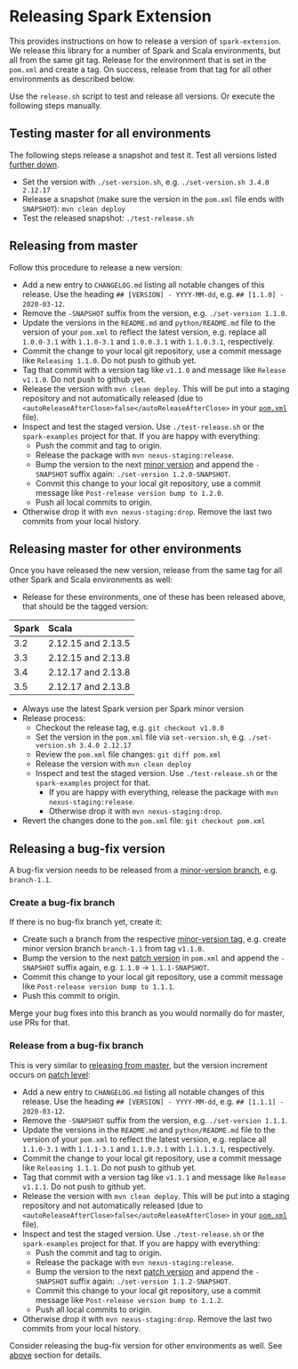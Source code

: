 # Releasing Spark Extension

This provides instructions on how to release a version of `spark-extension`. We release this library
for a number of Spark and Scala environments, but all from the same git tag. Release for the environment
that is set in the `pom.xml` and create a tag. On success, release from that tag for all other environments
as described below.

Use the `release.sh` script to test and release all versions. Or execute the following steps manually.

## Testing master for all environments

The following steps release a snapshot and test it. Test all versions listed [further down](#releasing-master-for-other-environments).

- Set the version with `./set-version.sh`, e.g. `./set-version.sh 3.4.0 2.12.17`
- Release a snapshot (make sure the version in the `pom.xml` file ends with `SNAPSHOT`): `mvn clean deploy`
- Test the released snapshot: `./test-release.sh`

## Releasing from master

Follow this procedure to release a new version:

- Add a new entry to `CHANGELOG.md` listing all notable changes of this release.
  Use the heading `## [VERSION] - YYYY-MM-dd`, e.g. `## [1.1.0] - 2020-03-12`.
- Remove the `-SNAPSHOT` suffix from the version, e.g. `./set-version 1.1.0`.
- Update the versions in the `README.md` and `python/README.md` file to the version of your `pom.xml` to reflect the latest version,
  e.g. replace all `1.0.0-3.1` with `1.1.0-3.1` and `1.0.0.3.1` with `1.1.0.3.1`, respectively.
- Commit the change to your local git repository, use a commit message like `Releasing 1.1.0`. Do not push to github yet.
- Tag that commit with a version tag like `v1.1.0` and message like `Release v1.1.0`. Do not push to github yet.
- Release the version with `mvn clean deploy`. This will be put into a staging repository and not automatically released (due to `<autoReleaseAfterClose>false</autoReleaseAfterClose>` in your [`pom.xml`](pom.xml) file).
- Inspect and test the staged version. Use `./test-release.sh` or the `spark-examples` project for that. If you are happy with everything:
  - Push the commit and tag to origin.
  - Release the package with `mvn nexus-staging:release`.
  - Bump the version to the next [minor version](https://semver.org/) and append the `-SNAPSHOT` suffix again: `./set-version 1.2.0-SNAPSHOT`.
  - Commit this change to your local git repository, use a commit message like `Post-release version bump to 1.2.0`.
  - Push all local commits to origin.
- Otherwise drop it with `mvn nexus-staging:drop`. Remove the last two commits from your local history.

## Releasing master for other environments

Once you have released the new version, release from the same tag for all other Spark and Scala environments as well:
- Release for these environments, one of these has been released above, that should be the tagged version:

|Spark|Scala|
|:----|:----|
|3.2  |2.12.15 and 2.13.5|
|3.3  |2.12.15 and 2.13.8|
|3.4  |2.12.17 and 2.13.8|
|3.5  |2.12.17 and 2.13.8|
- Always use the latest Spark version per Spark minor version
- Release process:
  - Checkout the release tag, e.g. `git checkout v1.0.0`
  - Set the version in the `pom.xml` file via `set-version.sh`, e.g. `./set-version.sh 3.4.0 2.12.17`
  - Review the `pom.xml` file changes: `git diff pom.xml`
  - Release the version with `mvn clean deploy`
  - Inspect and test the staged version. Use `./test-release.sh` or the `spark-examples` project for that.
    - If you are happy with everything, release the package with `mvn nexus-staging:release`.
    - Otherwise drop it with `mvn nexus-staging:drop`.
- Revert the changes done to the `pom.xml` file: `git checkout pom.xml`

## Releasing a bug-fix version

A bug-fix version needs to be released from a [minor-version branch](https://semver.org/), e.g. `branch-1.1`.

### Create a bug-fix branch

If there is no bug-fix branch yet, create it:

- Create such a branch from the respective [minor-version tag](https://semver.org/), e.g. create minor version branch `branch-1.1` from tag `v1.1.0`.
- Bump the version to the next [patch version](https://semver.org/) in `pom.xml` and append the `-SNAPSHOT` suffix again, e.g. `1.1.0` → `1.1.1-SNAPSHOT`.
- Commit this change to your local git repository, use a commit message like `Post-release version bump to 1.1.1`.
- Push this commit to origin.

Merge your bug fixes into this branch as you would normally do for master, use PRs for that.

### Release from a bug-fix branch

This is very similar to [releasing from master](#releasing-from-master),
but the version increment occurs on [patch level](https://semver.org/):

- Add a new entry to `CHANGELOG.md` listing all notable changes of this release.
  Use the heading `## [VERSION] - YYYY-MM-dd`, e.g. `## [1.1.1] - 2020-03-12`.
- Remove the `-SNAPSHOT` suffix from the version, e.g. `./set-version 1.1.1`.
- Update the versions in the `README.md` and `python/README.md` file to the version of your `pom.xml` to reflect the latest version,
  e.g. replace all `1.1.0-3.1` with `1.1.1-3.1` and `1.1.0.3.1` with `1.1.1.3.1`, respectively.
- Commit the change to your local git repository, use a commit message like `Releasing 1.1.1`. Do not push to github yet.
- Tag that commit with a version tag like `v1.1.1` and message like `Release v1.1.1`. Do not push to github yet.
- Release the version with `mvn clean deploy`. This will be put into a staging repository and not automatically released (due to `<autoReleaseAfterClose>false</autoReleaseAfterClose>` in your [`pom.xml`](pom.xml) file).
- Inspect and test the staged version. Use `./test-release.sh` or the `spark-examples` project for that. If you are happy with everything:
  - Push the commit and tag to origin.
  - Release the package with `mvn nexus-staging:release`.
  - Bump the version to the next [patch version](https://semver.org/) and append the `-SNAPSHOT` suffix again: `./set-version 1.1.2-SNAPSHOT`.
  - Commit this change to your local git repository, use a commit message like `Post-release version bump to 1.1.2`.
  - Push all local commits to origin.
- Otherwise drop it with `mvn nexus-staging:drop`. Remove the last two commits from your local history.

Consider releasing the bug-fix version for other environments as well. See [above](#releasing-master-for-other-environments) section for details.
